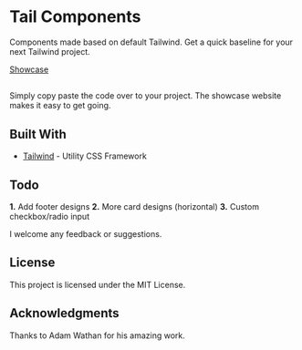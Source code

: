 # Tail Components

Components made based on default Tailwind. Get a quick baseline for your next Tailwind project.

[Showcase](https://rexdesigndk.github.io/Tail-Components/)

## 

Simply copy paste the code over to your project. The showcase website makes it easy to get going.

## Built With

* [Tailwind](https://tailwindcss.com/) - Utility CSS Framework

## Todo

**1.** Add footer designs
**2.** More card designs (horizontal)
**3.** Custom checkbox/radio input

I welcome any feedback or suggestions. 

## License

This project is licensed under the MIT License.

## Acknowledgments

Thanks to Adam Wathan for his amazing work.
